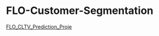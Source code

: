 # FLO-Customer-Segmentation


[FLO_CLTV_Prediction_Proje](https://github.com/mujdeinc/FLO-customer-segmentation/blob/main/FLO_CLTV_Prediction_Proje.pdf)
